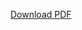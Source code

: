 

[Download PDF](/Reputation-System-using-SoulBound-Tokens-SBTs-/design/Frame%208.pdf)  <!-- Link to the PDF file -->